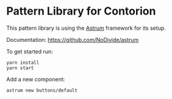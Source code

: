# Pattern Library for Contorion

This pattern library is using the
[Astrum](http://astrum.nodividestudio.com/) framework for its setup.

Documentation: https://github.com/NoDivide/astrum

To get started run:
 ```
 yarn install
 yarn start
 ```


 Add a new component:

 `astrum new buttons/default`
